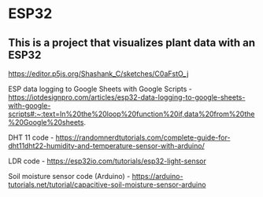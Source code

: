 # ESP32
## This is a project that visualizes plant data with an ESP32

https://editor.p5js.org/Shashank_C/sketches/C0aFstO_j

ESP data logging to Google Sheets with Google Scripts - https://iotdesignpro.com/articles/esp32-data-logging-to-google-sheets-with-google-scripts#:~:text=In%20the%20loop%20function%20if,data%20from%20the%20Google%20sheets.

DHT 11 code - https://randomnerdtutorials.com/complete-guide-for-dht11dht22-humidity-and-temperature-sensor-with-arduino/

LDR code - https://esp32io.com/tutorials/esp32-light-sensor

Soil moisture sensor code (Arduino) - https://arduino-tutorials.net/tutorial/capacitive-soil-moisture-sensor-arduino

